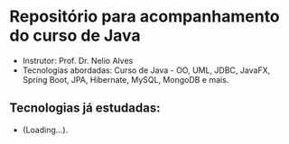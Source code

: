 # Repositório para acompanhamento do curso de Java

- Instrutor: Prof. Dr. Nelio Alves
- Tecnologias abordadas: Curso de Java - OO, UML, JDBC, JavaFX, Spring Boot, JPA, Hibernate, MySQL, MongoDB e mais.

## Tecnologias já estudadas:

- (Loading...).
